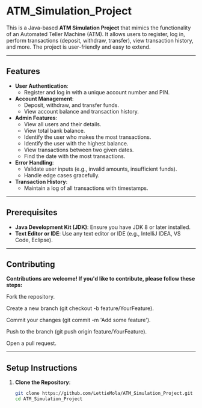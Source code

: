 # ATM_Simulation_Project


This is a Java-based **ATM Simulation Project** that mimics the functionality of an Automated Teller Machine (ATM). It allows users to register, log in, perform transactions (deposit, withdraw, transfer), view transaction history, and more. The project is user-friendly and easy to extend.

---

## Features

- **User Authentication**:
  - Register and log in with a unique account number and PIN.
- **Account Management**:
  - Deposit, withdraw, and transfer funds.
  - View account balance and transaction history.
- **Admin Features**:
  - View all users and their details.
  - View total bank balance.
  - Identify the user who makes the most transactions.
  - Identify the user with the highest balance.
  - View transactions between two given dates.
  - Find the date with the most transactions.
- **Error Handling**:
  - Validate user inputs (e.g., invalid amounts, insufficient funds).
  - Handle edge cases gracefully.
- **Transaction History**:
  - Maintain a log of all transactions with timestamps.

---

## Prerequisites

- **Java Development Kit (JDK)**: Ensure you have JDK 8 or later installed.
- **Text Editor or IDE**: Use any text editor or IDE (e.g., IntelliJ IDEA, VS Code, Eclipse).

---


## Contributing
**Contributions are welcome! If you'd like to contribute, please follow these steps:**

Fork the repository.

Create a new branch (git checkout -b feature/YourFeature).

Commit your changes (git commit -m 'Add some feature').

Push to the branch (git push origin feature/YourFeature).

Open a pull request.

---


## Setup Instructions

1. **Clone the Repository**:
   ```bash
   git clone https://github.com/LettieMola/ATM_Simulation_Project.git
   cd ATM_Simulation_Project
